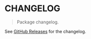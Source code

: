 # CHANGELOG

> Package changelog.

See [GitHub Releases](https://github.com/stdlib-js/array-base-at2d/releases) for the changelog.